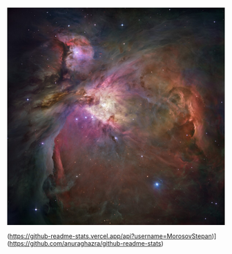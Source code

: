 ![](https://github.com/MorosovStepan/q1/blob/main/Orion_Nebula_-_Hubble_2006_mosaic_18000.jpg)

(https://github-readme-stats.vercel.app/api?username=MorosovStepan)](https://github.com/anuraghazra/github-readme-stats)

